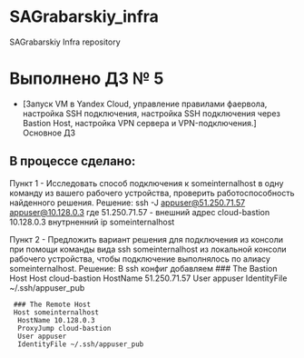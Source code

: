 # SAGrabarskiy_infra
SAGrabarskiy Infra repository
# Выполнено ДЗ № 5

 - [Запуск VM в Yandex Cloud, управление правилами фаервола, настройка SSH подключения, настройка SSH подключения через Bastion Host, настройка VPN сервера и VPN-подключения.] Основное ДЗ

## В процессе сделано:

 Пункт 1 - Исследовать способ подключения к someinternalhost в одну
команду из вашего рабочего устройства, проверить работоспособность
найденного решения.
 Решение:
  ssh -J appuser@51.250.71.57 appuser@10.128.0.3
  где 51.250.71.57 - внешний адрес cloud-bastion
	  10.128.0.3 внутрненний ip someinternalhost

 Пункт 2 - Предложить вариант решения для подключения из консоли при помощи
команды вида ssh someinternalhost из локальной консоли рабочего
устройства, чтобы подключение выполнялось по алиасу
someinternalhost.
 Решение:
 В ssh конфиг добавляем
     ### The Bastion Host
	 Host cloud-bastion
	  HostName 51.250.71.57
	  User appuser
	  IdentityFile ~/.ssh/appuser_pub

	 ### The Remote Host
	 Host someinternalhost
	  HostName 10.128.0.3
	  ProxyJump cloud-bastion
	  User appuser
	  IdentityFile ~/.ssh/appuser_pub
